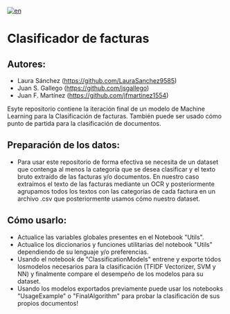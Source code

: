 [![en](https://img.shields.io/badge/lang-English-blue.svg)](https://github.com/jfmartinez1554/InvoiceClassificator/blob/main/README.eng.md)

# Clasificador de facturas

## Autores:
- Laura Sánchez (https://github.com/LauraSanchez9585)
- Juan S. Gallego (https://github.com/jsgallego)
- Juan F. Martínez (https://github.com/jfmartinez1554)

Esyte repositorio contiene la iteración final de un modelo de Machine Learning para la Clasificación de facturas. También puede ser usado cómo punto de partida para la clasificación de documentos.

## Preparación de los datos:

- Para usar este repositorio de forma efectiva se necesita de un dataset que contenga al menos la categoría que se desea clasificar y el texto bruto extraído de las facturas y/o documentos. En nuestro caso extraímos el texto de las facturas mediante un OCR y posteriormente agrupamos todos los textos con las categorías de cada factura en un archivo .csv que posteriormente usamos cómo nuestro dataset.

## Cómo usarlo:

- Actualice las variables globales presentes en el Notebook "Utils".
- Actualice los diccionarios y funciones utilitarias del notebook "Utils" dependiendo de su lenguaje y/o preferencias.
- Usando el notebook de "ClassificationModels" entrene y exporte tódos losmodelos necesarios para la clasificación (TFIDF Vectorizer, SVM y NN) y finalmente compare el desempeño de los modelos para su dataset.
- Usando los modelos exportados previamente puede usar los notebooks "UsageExample" o "FinalAlgorithm" para probar la clasificación de sus propios documentos!




